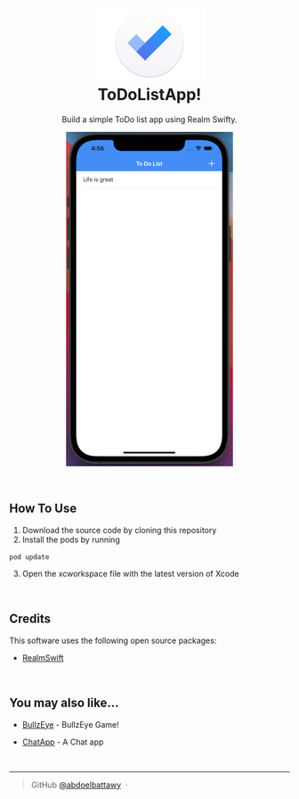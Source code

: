 <h1 align="center">
  <br>
  <a href="https://github.com/abdoelbattawy/ToDoListApp"><img src="https://github.com/abdoelbattawy/abdoelbattawy/blob/main/ToDoListLogo.jpeg" alt="ToDoListApp" width="200"></a>
  <br>
  ToDoListApp!
  <br>
</h1>

<p align="center">
  Build a simple ToDo list app using Realm Swifty.
</p>

<p align="center">
  <img src="https://github.com/abdoelbattawy/abdoelbattawy/blob/main/ToDoListGifs.gif" alt="animated" />
</p>

<br>

## How To Use

1. Download the source code by cloning this repository
2. Install the pods by running
```
pod update
```
3. Open the xcworkspace file with the latest version of Xcode

  <br>

## Credits

This software uses the following open source packages:

- [RealmSwift](https://github.com/realm/realm-core)
  
  <br>
    
## You may also like...

- [BullzEye](https://github.com/abdoelbattawy/BullzEye) - BullzEye Game!
- [ChatApp](https://github.com/abdoelbattawy/ChatApp) - A Chat app

  <br>
  
---

> GitHub [@abdoelbattawy](https://github.com/abdoelbattawy) &nbsp;&middot;&nbsp;  
